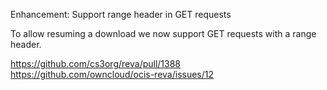 Enhancement: Support range header in GET requests

To allow resuming a download we now support GET requests with a range header.

https://github.com/cs3org/reva/pull/1388
https://github.com/owncloud/ocis-reva/issues/12
